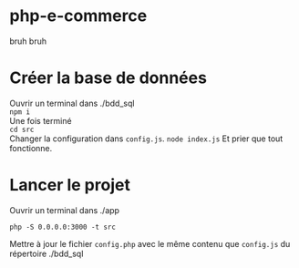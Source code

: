 # php-e-commerce
bruh bruh   

# Créer la base de données
Ouvrir un terminal dans ./bdd_sql  
```npm i```   
Une fois terminé    
```cd src```    
Changer la configuration dans ```config.js```.
```node index.js```
Et prier que tout fonctionne.   

# Lancer le projet
Ouvrir un terminal dans ./app

```php -S 0.0.0.0:3000 -t src```

Mettre à jour le fichier ```config.php``` avec le même contenu que ```config.js``` du répertoire ./bdd_sql
